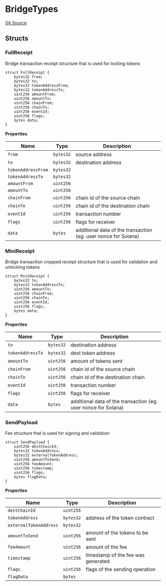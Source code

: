 # BridgeTypes
[Git Source](https://github.com/ambrosus/token-bridge/blob/1106b61cbc37ad86299178c6d334722a2ad64d7d/contracts/interface/BridgeTypes.sol)


## Structs
### FullReceipt
Bridge transaction receipt structure that is used for locking tokens


```solidity
struct FullReceipt {
    bytes32 from;
    bytes32 to;
    bytes32 tokenAddressFrom;
    bytes32 tokenAddressTo;
    uint256 amountFrom;
    uint256 amountTo;
    uint256 chainFrom;
    uint256 chainTo;
    uint256 eventId;
    uint256 flags;
    bytes data;
}
```

**Properties**

|Name|Type|Description|
|----|----|-----------|
|`from`|`bytes32`|source address|
|`to`|`bytes32`|destination address|
|`tokenAddressFrom`|`bytes32`||
|`tokenAddressTo`|`bytes32`||
|`amountFrom`|`uint256`||
|`amountTo`|`uint256`||
|`chainFrom`|`uint256`|chain id of the source chain|
|`chainTo`|`uint256`|chain id of the destination chain|
|`eventId`|`uint256`|transaction number|
|`flags`|`uint256`|flags for receiver|
|`data`|`bytes`|additional data of the transaction (eg. user nonce for Solana)|

### MiniReceipt
Bridge transaction cropped receipt structure that is used for validation and unlocking tokens


```solidity
struct MiniReceipt {
    bytes32 to;
    bytes32 tokenAddressTo;
    uint256 amountTo;
    uint256 chainFrom;
    uint256 chainTo;
    uint256 eventId;
    uint256 flags;
    bytes data;
}
```

**Properties**

|Name|Type|Description|
|----|----|-----------|
|`to`|`bytes32`|destination address|
|`tokenAddressTo`|`bytes32`|dest token address|
|`amountTo`|`uint256`|amount of tokens sent|
|`chainFrom`|`uint256`|chain id of the source chain|
|`chainTo`|`uint256`|chain id of the destination chain|
|`eventId`|`uint256`|transaction number|
|`flags`|`uint256`|flags for receiver|
|`data`|`bytes`|additional data of the transaction (eg. user nonce for Solana)|

### SendPayload
Fee structure that is used for signing and validation


```solidity
struct SendPayload {
    uint256 destChainId;
    bytes32 tokenAddress;
    bytes32 externalTokenAddress;
    uint256 amountToSend;
    uint256 feeAmount;
    uint256 timestamp;
    uint256 flags;
    bytes flagData;
}
```

**Properties**

|Name|Type|Description|
|----|----|-----------|
|`destChainId`|`uint256`||
|`tokenAddress`|`bytes32`|address of the token contract|
|`externalTokenAddress`|`bytes32`||
|`amountToSend`|`uint256`|amount of the tokens to be sent|
|`feeAmount`|`uint256`|amount of the fee|
|`timestamp`|`uint256`|timestamp of the fee was generated|
|`flags`|`uint256`|flags of the sending operation|
|`flagData`|`bytes`||

